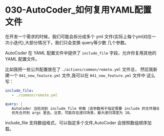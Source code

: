 # 030-AutoCoder_如何复用YAML配置文件

在开发一个需求的时候，我们可能会拆分成多个 yml 文件(实际上每个yml对应一次小迭代),大部分情况下，我们只会变换 query等少数
几个参数。

AutoCoder 在 YAML 配置文件中提供了 `include_file` 字段，允许你复用其他的 YAML 配置文件。

比如我把一些公共配置放在了 `./actions/common/remote.yml` 文件总，
然后我新建一个 `041_new_feature.yml` 文件,我可以在 `041_new_feature.yml` 文件中
这么写：

```yaml
include_file: 
   - ./common/remote.yml

query: |   
   AutoCoder 当检测到 include_file 参数（该参数用于指定需要 include 的文件路径，支持yml 数组格式），自动加载该参数，并且
   优先合并到 args 里去。注意，可能存在递归场景，最大递归深度为 10。
```

include_file 支持数组格式，可以指定多个文件,AutoCoder 会按照数组顺序加载。



